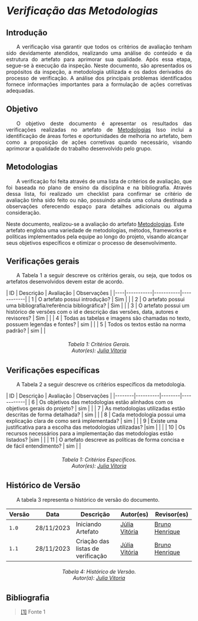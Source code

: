 # ***Verificação das Metodologias***

## **Introdução**
<p align="justify">
&emsp;&emsp;A verificação visa garantir que todos os critérios de avaliação tenham sido devidamente atendidos, realizando uma análise do conteúdo e da estrutura do artefato para aprimorar sua qualidade. Após essa etapa, segue-se à execução da inspeção. Neste documento, são apresentados os propósitos da inspeção, a metodologia utilizada e os dados derivados do processo de verificação. A análise dos principais problemas identificados fornece informações importantes para a formulação de ações corretivas adequadas.
</p>

## **Objetivo**
<p align="justify">
&emsp;&emsp;O objetivo deste documento é apresentar os resultados das verificações realizadas no artefato de  <a href="https://requisitos-de-software.github.io/2023.2-Jitsi/Planejamento/metodologias/">Metodologias</a> Isso inclui a identificação de áreas fortes e oportunidades de melhoria no artefato, bem como a proposição de ações corretivas quando necessário, visando aprimorar a qualidade do trabalho desenvolvido pelo grupo.
</p>

## **Metodologias**
<p align="justify">
&emsp;&emsp;A verificação foi feita através de uma lista de critérios de avaliação, que foi baseada no plano de ensino da disciplina e na bibliografia. Através dessa lista, foi realizado um checklist para confirmar se  critério de avaliação tinha sido feito ou não, possuindo ainda uma coluna destinada a observações oferecendo espaço para detalhes adicionais ou alguma consideração.

Neste documento, realizou-se a avaliação do artefato <a href="https://requisitos-de-software.github.io/2023.2-Jitsi/Planejamento/metodologias/">Metodologias</a>. Este artefato engloba uma variedade de metodologias, métodos, frameworks e políticas implementados pela equipe ao longo do projeto, visando alcançar seus objetivos específicos e otimizar o processo de desenvolvimento.
</p>

## **Verificações gerais**
<p align="justify"> 
&emsp;&emsp;A Tabela 1 a seguir descreve os critérios gerais, ou seja, que todos os artefatos desenvolvidos devem estar de acordo.
</p>
| ID | Descrição | Avaliação | Observações |
|----|-----------|-----------|------------|
| 1  | O artefato possui introdução? | Sim |  |
| 2  | O artefato possui uma bibliografia/referência bibliográfica? | Sim | |
| 3  | O artefato possui um histórico de versões com o id e descrição das versões, data, autores e revisores? | Sim |  |
| 4  | Todas as tabelas e imagens são chamadas no texto, possuem legendas e fontes? | sim |  |
| 5  | Todos os textos estão na norma padrão? | sim |  |

<center>
<h6> Tabela 1: Critérios Gerais.
<br/> Autor(es): <a href="https://github.com/Juhvitoria4">Julia Vitoria</a></h6>
</center>

## **Verificações específicas**
<p align="justify"> 
&emsp;&emsp;A Tabela 2 a seguir descreve os critérios específicos da metodologia.
</p>
| ID | Descrição | Avaliação | Observações |
|--------|----------|--------|------------|
| 6     | Os objetivos das metodologias estão alinhados com os objetivos gerais do projeto? | sim | |
| 7      | As metodologias utilizadas estão descritas de forma detalhada? | sim | |
| 8     | Cada metodologia possui uma explicação clara de como será implementada? | sim  | |
| 9     | Existe uma justificativa para a escolha das metodologias utilizadas? |sim | | | 
| 10    | Os recursos necessários para a implementação das metodologias estão listados? |sim | |
| 11 | O artefato descreve as políticas de forma concisa e de fácil entendimento? | sim | |


<center>
<h6> Tabela 1: Critérios Específicos.
<br/> Autor(es): <a href="https://github.com/Juhvitoria4">Julia Vitoria</a></h6>
</center>

## **Histórico de Versão**
<p align="justify">
&emsp;&emsp;A tabela 3 representa o histórico de versão do documento.
</p>

| Versão | Data | Descrição | Autor(es) | Revisor(es) |
| ------ | ---- | --------- | --------- | ---------- |
| `1.0`  | 28/11/2023 | Iniciando Artefato | [Júlia Vitória](https://github.com/Juhvitoria4) | [Bruno Henrique](https://github.com/BrunoHenrique00)|
| `1.1`  | 28/11/2023 | Criação das listas de verificação | [Júlia Vitória](https://github.com/Juhvitoria4) | [Bruno Henrique](https://github.com/BrunoHenrique00)|

<center>
<h6> Tabela 4: Histórico de Versão.
<br> Autor(a): <a href="https://github.com/Juhvitoria4">Julia Vitoria</a></h6>
</center>

## **Bibliografia**
> <a href="https://aprender3.unb.br/pluginfile.php/2692699/mod_resource/content/34/Plano_de_Ensino%20RE%20022023%20Turma%202.pdf">[1]</a> Fonte 1